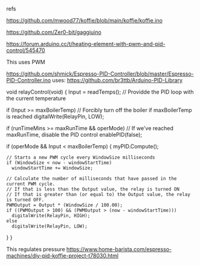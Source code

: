 

refs

https://github.com/mwood77/koffie/blob/main/koffie/koffie.ino

https://github.com/Zer0-bit/gaggiuino

https://forum.arduino.cc/t/heating-element-with-pwm-and-pid-control/545470



This uses PWM

https://github.com/shmick/Espresso-PID-Controller/blob/master/Espresso-PID-Controller.ino
uses: https://github.com/br3ttb/Arduino-PID-Library

void relayControl(void)
{
  Input = readTemps(); // Providde the PID loop with the current temperature

  if (Input >= maxBoilerTemp) // Forcibly turn off the boiler if maxBoilerTemp is reached
    digitalWrite(RelayPin, LOW);

  if (runTimeMins >= maxRunTime && operMode) // If we've reached maxRunTime, disable the PID control
    enablePID(false);

  if (operMode && Input < maxBoilerTemp)
  {
    myPID.Compute();

    // Starts a new PWM cycle every WindowSize milliseconds
    if (WindowSize < now - windowStartTime)
      windowStartTime += WindowSize;

    // Calculate the number of milliseconds that have passed in the current PWM cycle.
    // If that is less than the Output value, the relay is turned ON
    // If that is greater than (or equal to) the Output value, the relay is turned OFF.
    PWMOutput = Output * (WindowSize / 100.00);
    if ((PWMOutput > 100) && (PWMOutput > (now - windowStartTime)))
      digitalWrite(RelayPin, HIGH);
    else
      digitalWrite(RelayPin, LOW);
  }
}


This regulates pressure
https://www.home-barista.com/espresso-machines/diy-pid-koffie-project-t78030.html
